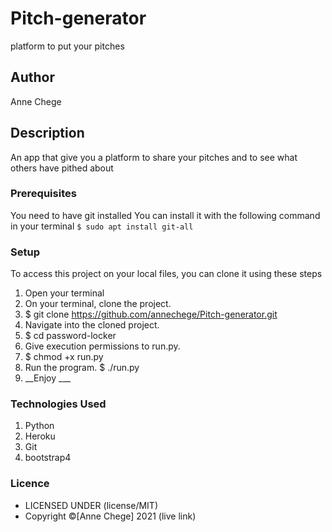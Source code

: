 # Pitch-generator
platform to put your pitches

## Author
Anne Chege

## Description
An app that give you a platform to share your pitches and to see what others have pithed about 

### Prerequisites
You need to have git installed
You can install it with the following command in your terminal
`$ sudo apt install git-all`

### Setup
To access this project on your local files, you can clone it using these steps
1. Open your terminal
1. On your terminal, clone the project.
1. $ git clone https://github.com/annechege/Pitch-generator.git
1. Navigate into the cloned project.
1. $ cd password-locker
1. Give execution permissions to run.py.
1. $ chmod +x run.py
1. Run the program.
$ ./run.py
1. __Enjoy ___

### Technologies Used
1. Python
2. Heroku
3. Git
4. bootstrap4
###
### Licence
* LICENSED UNDER (license/MIT)
* Copyright &copy;[Anne Chege] 2021 (live link)